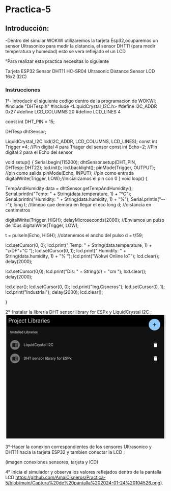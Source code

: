 # Practica-5
## Introducción:
-Dentro del simular WOKWI utilizaremos la tarjeta Esp32,ocuparemos un sensor Ultrasonico para medir la distancia, el sensor DHT11 (para medir temperatura y humedad) esto se vera reflejado el un LCD

°Para realizar esta practica necesitas lo siguiente

Tarjeta ESP32
Sensor DHT11
HC-SR04 Ultrasonic Distance Sensor
LCD 16x2 (I2C)

### Instrucciones
1°- Introducir el siguiente codigo dentro de la programacion de WOKWI;
#include "DHTesp.h"
#include <LiquidCrystal_I2C.h>
#define I2C_ADDR    0x27
#define LCD_COLUMNS 20
#define LCD_LINES   4

const int DHT_PIN = 15;

DHTesp dhtSensor;

LiquidCrystal_I2C lcd(I2C_ADDR, LCD_COLUMNS, LCD_LINES);
const int Trigger =4; //Pin digital 4 para Triager del sensor
const int Echo=2;   //Pin digital 2 para el Echo del sensor

void setup()
 {
   Serial.begin(115200);
  dhtSensor.setup(DHT_PIN, DHTesp::DHT22);
  lcd.init();
  lcd.backlight();
  pinMode(Trigger, OUTPUT); //pin como salida
  pinMode(Echo, INPUT);  //pin como entrada
  digitalWrite(Trigger, LOW);//Inicializamos el pin con 0
}
void loop()
{

  TempAndHumidity  data = dhtSensor.getTempAndHumidity();
  Serial.println("Temp: " + String(data.temperature, 1) + "°C");
  Serial.println("Humidity: " + String(data.humidity, 1) + "%");
  Serial.println("---"); 
  long t; //timepo que demora en llegar el eco
  long d; //distancia en centimetros

  digitalWrite(Trigger, HIGH);
  delayMicroseconds(2000);          //Enviamos un pulso de 10us
  digitalWrite(Trigger, LOW);
  
  t = pulseIn(Echo, HIGH); //obtenemos el ancho del pulso
  d = t/59;

  lcd.setCursor(0, 0);
  lcd.print("  Temp: " + String(data.temperature, 1) + "\xDF"+"C  ");
  lcd.setCursor(0, 1);
  lcd.print(" Humidity: " + String(data.humidity, 1) + "% ");
  lcd.print("Wokwi Online IoT");
  lcd.clear();
  delay(2000);


  lcd.setCursor(0,0);
  lcd.print("Dis: " + String(d) + "cm  ");
  lcd.clear();
  delay(2000);

  lcd.clear();
  lcd.setCursor(0, 0);
  lcd.print("Ing.Cisneros");
  lcd.setCursor(0, 1);
  lcd.print("Industrial");
  delay(2000);
  lcd.clear();

}

2°-Instalar la libreria DHT sensor library for ESPx y LiquidCrystal I2C ;
![](https://github.com/AmaiCisneros/Practica-5/blob/main/1.png)

3°-Hacer la conexion correspondientes de los sensores Ultrasonico y DHT11 hacia la tarjeta ESP32 y  tambien conectar la LCD ;

(imagen conexiones sensores, tarjeta y lCD)

4° Inicia el simulador y observa los valores reflejados dentro de la pantalla LCD 
https://github.com/AmaiCisneros/Practica-5/blob/main/Captura%20de%20pantalla%202024-01-24%20104526.png).


